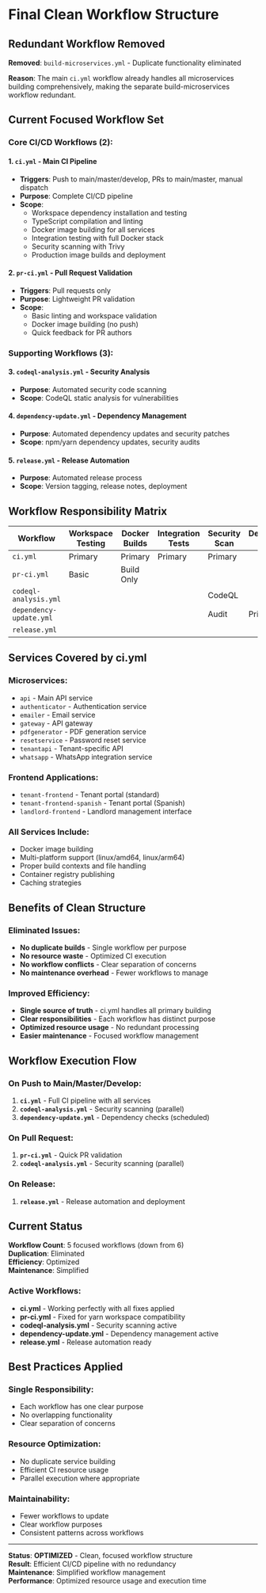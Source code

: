 #  Final Clean Workflow Structure

##  Redundant Workflow Removed

**Removed**: `build-microservices.yml` - Duplicate functionality eliminated

**Reason**: The main `ci.yml` workflow already handles all microservices building comprehensively, making the separate build-microservices workflow redundant.

##  Current Focused Workflow Set

### **Core CI/CD Workflows** (2):

#### **1. `ci.yml` - Main CI Pipeline** 
- **Triggers**: Push to main/master/develop, PRs to main/master, manual dispatch
- **Purpose**: Complete CI/CD pipeline
- **Scope**: 
  - Workspace dependency installation and testing
  - TypeScript compilation and linting
  - Docker image building for all services
  - Integration testing with full Docker stack
  - Security scanning with Trivy
  - Production image builds and deployment

#### **2. `pr-ci.yml` - Pull Request Validation**
- **Triggers**: Pull requests only
- **Purpose**: Lightweight PR validation
- **Scope**:
  - Basic linting and workspace validation
  - Docker image building (no push)
  - Quick feedback for PR authors

### **Supporting Workflows** (3):

#### **3. `codeql-analysis.yml` - Security Analysis**
- **Purpose**: Automated security code scanning
- **Scope**: CodeQL static analysis for vulnerabilities

#### **4. `dependency-update.yml` - Dependency Management**
- **Purpose**: Automated dependency updates and security patches
- **Scope**: npm/yarn dependency updates, security audits

#### **5. `release.yml` - Release Automation**
- **Purpose**: Automated release process
- **Scope**: Version tagging, release notes, deployment

##  Workflow Responsibility Matrix

| Workflow | Workspace Testing | Docker Builds | Integration Tests | Security Scan | Dependency Mgmt | Release |
|----------|------------------|---------------|------------------|---------------|-----------------|---------|
| `ci.yml` |  Primary |  Primary |  Primary |  Primary |  |  |
| `pr-ci.yml` |  Basic |  Build Only |  |  |  |  |
| `codeql-analysis.yml` |  |  |  |  CodeQL |  |  |
| `dependency-update.yml` |  |  |  |  Audit |  Primary |  |
| `release.yml` |  |  |  |  |  |  Primary |

##  Services Covered by ci.yml

### **Microservices**:
- `api` - Main API service
- `authenticator` - Authentication service
- `emailer` - Email service
- `gateway` - API gateway
- `pdfgenerator` - PDF generation service
- `resetservice` - Password reset service
- `tenantapi` - Tenant-specific API
- `whatsapp` - WhatsApp integration service

### **Frontend Applications**:
- `tenant-frontend` - Tenant portal (standard)
- `tenant-frontend-spanish` - Tenant portal (Spanish)
- `landlord-frontend` - Landlord management interface

### **All Services Include**:
-  Docker image building
-  Multi-platform support (linux/amd64, linux/arm64)
-  Proper build contexts and file handling
-  Container registry publishing
-  Caching strategies

##  Benefits of Clean Structure

### **Eliminated Issues**:
-  **No duplicate builds** - Single workflow per purpose
-  **No resource waste** - Optimized CI execution
-  **No workflow conflicts** - Clear separation of concerns
-  **No maintenance overhead** - Fewer workflows to manage

### **Improved Efficiency**:
-  **Single source of truth** - ci.yml handles all primary building
-  **Clear responsibilities** - Each workflow has distinct purpose
-  **Optimized resource usage** - No redundant processing
-  **Easier maintenance** - Focused workflow management

##  Workflow Execution Flow

### **On Push to Main/Master/Develop**:
1. **`ci.yml`** - Full CI pipeline with all services
2. **`codeql-analysis.yml`** - Security scanning (parallel)
3. **`dependency-update.yml`** - Dependency checks (scheduled)

### **On Pull Request**:
1. **`pr-ci.yml`** - Quick PR validation
2. **`codeql-analysis.yml`** - Security scanning (parallel)

### **On Release**:
1. **`release.yml`** - Release automation and deployment

##  Current Status

**Workflow Count**: 5 focused workflows (down from 6)  
**Duplication**: Eliminated  
**Efficiency**: Optimized  
**Maintenance**: Simplified  

### **Active Workflows**:
-  **ci.yml** - Working perfectly with all fixes applied
-  **pr-ci.yml** - Fixed for yarn workspace compatibility
-  **codeql-analysis.yml** - Security scanning active
-  **dependency-update.yml** - Dependency management active
-  **release.yml** - Release automation ready

##  Best Practices Applied

### **Single Responsibility**:
- Each workflow has one clear purpose
- No overlapping functionality
- Clear separation of concerns

### **Resource Optimization**:
- No duplicate service building
- Efficient CI resource usage
- Parallel execution where appropriate

### **Maintainability**:
- Fewer workflows to update
- Clear workflow purposes
- Consistent patterns across workflows

---

**Status**:  **OPTIMIZED** - Clean, focused workflow structure  
**Result**: Efficient CI/CD pipeline with no redundancy  
**Maintenance**: Simplified workflow management  
**Performance**: Optimized resource usage and execution time
